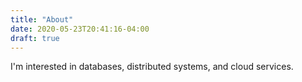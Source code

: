 ```yaml
---
title: "About"
date: 2020-05-23T20:41:16-04:00
draft: true
---
```


I'm interested in databases, distributed systems, and cloud services.
